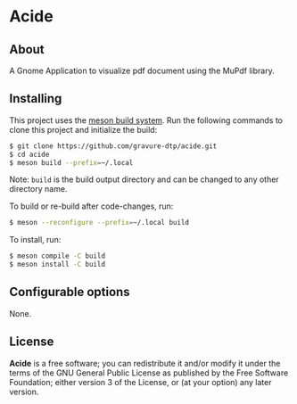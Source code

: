 # Acide

## About

A Gnome Application to visualize pdf document using the MuPdf library.





## Installing

This project uses the [meson build system](http://mesonbuild.com/). 
Run the following commands to clone this project and initialize the build:

```bash
$ git clone https://github.com/gravure-dtp/acide.git
$ cd acide
$ meson build --prefix=~/.local
```

Note: `build` is the build output directory and can be changed to any other
directory name.

To build or re-build after code-changes, run:

```bash
$ meson --reconfigure --prefix=~/.local build
```

To install, run:

```bash
$ meson compile -C build
$ meson install -C build
```

## Configurable options

None.

## License

**Acide** is a free software; you can redistribute it and/or modify it under the terms of the GNU General Public License as published by the Free Software Foundation; either version 3 of the License, or (at your option) any later version.
